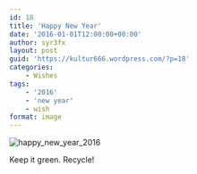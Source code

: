 ```yaml
---
id: 18
title: 'Happy New Year'
date: '2016-01-01T12:00:00+00:00'
author: syr3fx
layout: post
guid: 'https://kultur666.wordpress.com/?p=18'
categories:
    - Wishes
tags:
    - '2016'
    - 'new year'
    - wish
format: image
---
```


![happy_new_year_2016](http://localhost:8080/wp-content/uploads/2015/12/happy_new_year_2016.jpg)

Keep it green. Recycle!